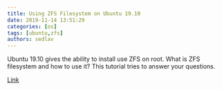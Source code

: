 ```yaml
---
title: Using ZFS Filesystem on Ubuntu 19.10
date: 2019-11-14 13:51:29
categories: [os]
tags: [ubuntu,zfs]
authors: sedlav
---
```


Ubuntu 19.10 gives the ability to install use ZFS on root. What is ZFS filesystem and how to use it? This tutorial tries to answer your questions.

[Link](https://itsfoss.com/zfs-ubuntu/)
